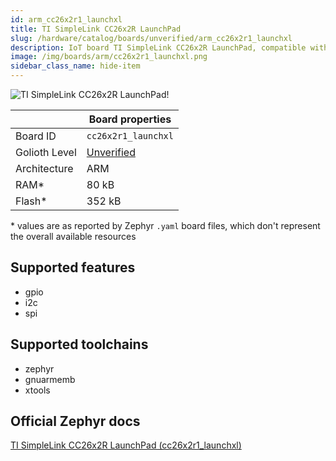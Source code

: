 ```yaml
---
id: arm_cc26x2r1_launchxl
title: TI SimpleLink CC26x2R LaunchPad
slug: /hardware/catalog/boards/unverified/arm_cc26x2r1_launchxl
description: IoT board TI SimpleLink CC26x2R LaunchPad, compatible with Golioth at unverified level.
image: /img/boards/arm/cc26x2r1_launchxl.png
sidebar_class_name: hide-item
---
```


[//]: # (This is an auto-generated file, do not edit! Changes to it will be lost upon re-generation)

![TI SimpleLink CC26x2R LaunchPad!](/img/boards/arm/cc26x2r1_launchxl.png "TI SimpleLink CC26x2R LaunchPad")

|                | Board properties     |
| -------------  | -------------------- |
| Board ID       | `cc26x2r1_launchxl` |
| Golioth Level  | [Unverified](/hardware#unverified-boards) |
| Architecture   | ARM |
| RAM*           | 80 kB |
| Flash*         | 352 kB |

\* values are as reported by Zephyr `.yaml` board files, which don't represent the overall available resources



## Supported features

* gpio
* i2c
* spi

## Supported toolchains

* zephyr
* gnuarmemb
* xtools

## Official Zephyr docs

[TI SimpleLink CC26x2R LaunchPad (cc26x2r1_launchxl)](https://docs.zephyrproject.org/latest/boards/arm/cc26x2r1_launchxl/doc/index.html)

